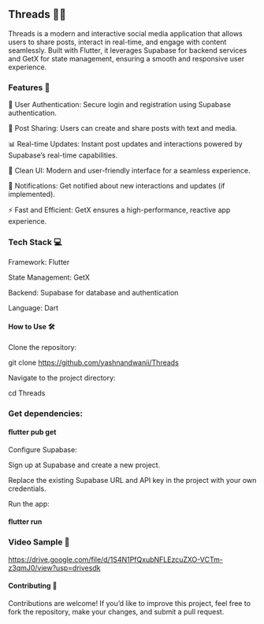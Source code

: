 ## Threads 📱💬
Threads is a modern and interactive social media application that allows users to share posts, interact in real-time, and engage with content seamlessly. Built with Flutter, it leverages Supabase for backend services and GetX for state management, ensuring a smooth and responsive user experience.

### Features 🚀
💬 User Authentication: Secure login and registration using Supabase authentication.

📸 Post Sharing: Users can create and share posts with text and media.

📊 Real-time Updates: Instant post updates and interactions powered by Supabase’s real-time capabilities.

🎨 Clean UI: Modern and user-friendly interface for a seamless experience.

🔔 Notifications: Get notified about new interactions and updates (if implemented).

⚡ Fast and Efficient: GetX ensures a high-performance, reactive app experience.

### Tech Stack 💻

Framework: Flutter

State Management: GetX

Backend: Supabase for database and authentication

Language: Dart

#### How to Use 🛠️
Clone the repository:


git clone https://github.com/yashnandwanii/Threads

Navigate to the project directory:

cd Threads

### Get dependencies:

#### flutter pub get

Configure Supabase:

Sign up at Supabase and create a new project.

Replace the existing Supabase URL and API key in the project with your own credentials.

Run the app:

#### flutter run

### Video Sample 📸
https://drive.google.com/file/d/1S4N1PfQxubNFLEzcuZXO-VCTm-z3qmJ0/view?usp=drivesdk


#### Contributing 🤝

Contributions are welcome! If you’d like to improve this project, feel free to fork the repository, make your changes, and submit a pull request.

